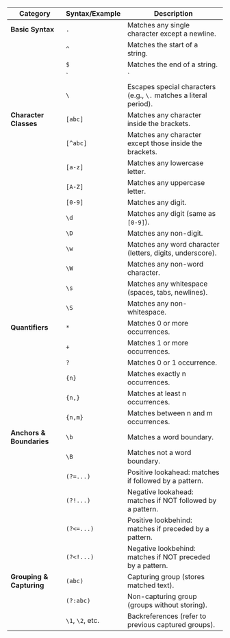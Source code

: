 | Category                     | Syntax/Example                                              | Description                                                      |
|------------------------------|--------------------------------------------------------------|------------------------------------------------------------------|
| **Basic Syntax**             | `.`                                                          | Matches any single character except a newline.                   |
|                              | `^`                                                          | Matches the start of a string.                                     |
|                              | `$`                                                          | Matches the end of a string.                                       |
|                              | `|`                                                          | Acts as an OR operator (e.g., `cat|dog` matches "cat" or "dog"). |
|                              | `\`                                                          | Escapes special characters (e.g., `\.` matches a literal period). |
| **Character Classes**        | `[abc]`                                                    | Matches any character inside the brackets.                         |
|                              | `[^abc]`                                                   | Matches any character except those inside the brackets.          |
|                              | `[a-z]`                                                    | Matches any lowercase letter.                                       |
|                              | `[A-Z]`                                                    | Matches any uppercase letter.                                       |
|                              | `[0-9]`                                                    | Matches any digit.                                                  |
|                              | `\d`                                                      | Matches any digit (same as `[0-9]`).                                |
|                              | `\D`                                                      | Matches any non-digit.                                              |
|                              | `\w`                                                      | Matches any word character (letters, digits, underscore).        |
|                              | `\W`                                                      | Matches any non-word character.                                    |
|                              | `\s`                                                      | Matches any whitespace (spaces, tabs, newlines).                 |
|                              | `\S`                                                      | Matches any non-whitespace.                                        |
| **Quantifiers**              | `*`                                                        | Matches 0 or more occurrences.                                      |
|                              | `+`                                                        | Matches 1 or more occurrences.                                      |
|                              | `?`                                                        | Matches 0 or 1 occurrence.                                          |
|                              | `{n}`                                                    | Matches exactly n occurrences.                                      |
|                              | `{n,}`                                                   | Matches at least n occurrences.                                     |
|                              | `{n,m}`                                                  | Matches between n and m occurrences.                                |
| **Anchors & Boundaries**     | `\b`                                                       | Matches a word boundary.                                            |
|                              | `\B`                                                       | Matches not a word boundary.                                        |
|                              | `(?=...)`                                                 | Positive lookahead: matches if followed by a pattern.             |
|                              | `(?!...)`                                                 | Negative lookahead: matches if NOT followed by a pattern.       |
|                              | `(?<=...)`                                                | Positive lookbehind: matches if preceded by a pattern.           |
|                              | `(?<!...)`                                                | Negative lookbehind: matches if NOT preceded by a pattern.      |
| **Grouping & Capturing**     | `(abc)`                                                   | Capturing group (stores matched text).                            |
|                              | `(?:abc)`                                                 | Non-capturing group (groups without storing).                     |
|                              | `\1`, `\2`, etc.                                            | Backreferences (refer to previous captured groups).             |
